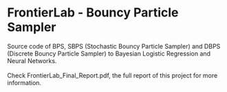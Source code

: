 # FrontierLab - Bouncy Particle Sampler
Source code of BPS, SBPS (Stochastic Bouncy Particle Sampler) and DBPS (Discrete Bouncy Particle Sampler) to Bayesian Logistic Regression and Neural Networks. <br>
<br>
Check FrontierLab_Final_Report.pdf, the full report of this project for more information.
